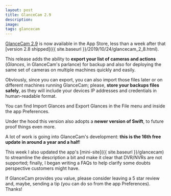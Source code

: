 ```yaml
---
layout: post
title: GlanceCam 2.9
description:
image:
tags: glancecam
---
```

[GlanceCam 2.9](https://itunes.apple.com/us/app/glancecam-ip-webcam-viewer/id1360797896?l=it&ls=1&mt=12) is now available in the App Store, less than a week after that [version 2.8 shipped]({{ site.baseurl }}/2019/10/24/glancecam_2_8.html).

This release adds the ability to **export your list of cameras and actions** (*Glances*, in GlanceCam's parlance) for backup and also for deploying the same set of cameras on multiple machines quickly and easily.

Obviously, since you can export, you can also import those files later or on different machines running GlanceCam; please, **store your backups files safely**, as they will include your devices IP addresses and credentials in human-readable format.

You can find Import Glances and Export Glances in the File menu and inside the app Preferences.

Under the hood this version also adopts a **newer version of Swift**, to future proof things even more.

A lot of work is going into GlanceCam's development: **this is the 16th free update in around a year and a half**!

This week I also updated the app's [mini-site]({{ site.baseurl }}/glancecam) to streamline the description a bit and make it clear that DVR/NVRs are not supported; finally, I began writing a FAQs to help clarify some doubts perspective customers might have.

If GlanceCam provides you value, please consider leaving a 5 star review and, maybe, sending a tip (you can do so from the app Preferences). Thanks!